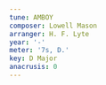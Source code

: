 ```yaml
---
tune: AMBOY
composer: Lowell Mason
arranger: H. F. Lyte
year: '-'
meter: '7s, D.'
key: D Major
anacrusis: 0
---
```

